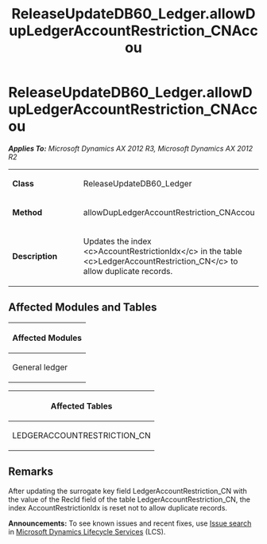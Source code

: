 ﻿---
title: ReleaseUpdateDB60_Ledger.allowDupLedgerAccountRestriction_CNAccou
TOCTitle: ReleaseUpdateDB60_Ledger.allowDupLedgerAccountRestriction_CNAccou
ms:assetid: c030019f-ad51-3e23-c802-7af2b99d5c2b
ms:mtpsurl: https://msdn.microsoft.com/en-us/library/JJ686770(v=AX.60)
ms:contentKeyID: 49710968
ms.date: 05/18/2015
mtps_version: v=AX.60
---

# ReleaseUpdateDB60\_Ledger.allowDupLedgerAccountRestriction\_CNAccou 


_**Applies To:** Microsoft Dynamics AX 2012 R3, Microsoft Dynamics AX 2012 R2_

<table>
<colgroup>
<col style="width: 50%" />
<col style="width: 50%" />
</colgroup>
<tbody>
<tr class="odd">
<td><p><strong>Class</strong></p></td>
<td><p>ReleaseUpdateDB60_Ledger</p></td>
</tr>
<tr class="even">
<td><p><strong>Method</strong></p></td>
<td><p>allowDupLedgerAccountRestriction_CNAccou</p></td>
</tr>
<tr class="odd">
<td><p><strong>Description</strong></p></td>
<td><p>Updates the index &lt;c&gt;AccountRestrictionIdx&lt;/c&gt; in the table &lt;c&gt;LedgerAccountRestriction_CN&lt;/c&gt; to allow duplicate records.</p></td>
</tr>
</tbody>
</table>


## Affected Modules and Tables

<table>
<colgroup>
<col style="width: 100%" />
</colgroup>
<thead>
<tr class="header">
<th><p>Affected Modules</p></th>
</tr>
</thead>
<tbody>
<tr class="odd">
<td><p>General ledger</p></td>
</tr>
</tbody>
</table>


<table>
<colgroup>
<col style="width: 100%" />
</colgroup>
<thead>
<tr class="header">
<th><p>Affected Tables</p></th>
</tr>
</thead>
<tbody>
<tr class="odd">
<td><p>LEDGERACCOUNTRESTRICTION_CN</p></td>
</tr>
</tbody>
</table>


## Remarks

After updating the surrogate key field LedgerAccountRestriction\_CN with the value of the RecId field of the table LedgerAccountRestriction\_CN, the index AccountRestrictionIdx is reset not to allow duplicate records.

  
**Announcements:** To see known issues and recent fixes, use [Issue search](http://go.microsoft.com/fwlink/?linkid=389258) in [Microsoft Dynamics Lifecycle Services](http://go.microsoft.com/fwlink/?linkid=306505) (LCS).

